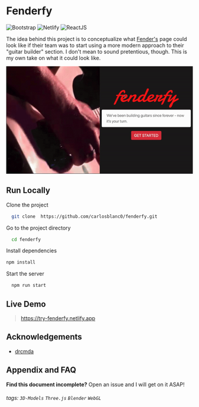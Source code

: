 
# Fenderfy

![Bootstrap](https://img.shields.io/badge/Bootstrap-563D7C?style=for-the-badge&logo=bootstrap&logoColor=white)
![Netlify](https://img.shields.io/badge/Netlify-00C7B7?style=for-the-badge&logo=netlify&logoColor=white)
![ReactJS](https://img.shields.io/badge/React-20232A?style=for-the-badge&logo=react&logoColor=61DAFB)


The idea behind this project is to conceptualize what [Fender's](https://shop.fender.com/en-US/mod-shop.html) page could look like if their team was to start using a more modern approach to their "guitar builder" section. I don't mean to sound pretentious, though. This is my own take on what it could look like.

![ Alt text](fenderfy-gif.gif)

## Run Locally

Clone the project

```bash
  git clone  https://github.com/carlosblanc0/fenderfy.git
```

Go to the project directory

```bash
  cd fenderfy
```

Install dependencies

```bash
npm install 
```

Start the server

```bash
  npm run start
```
 

 ## Live Demo
>  https://try-fenderfy.netlify.app


## Acknowledgements

 - [drcmda](https://github.com/drcmda)

## Appendix and FAQ

**Find this document incomplete?** Open an issue and I will get on it ASAP!

###### tags: `3D-Models` `Three.js` `Blender` `WebGL`

  
